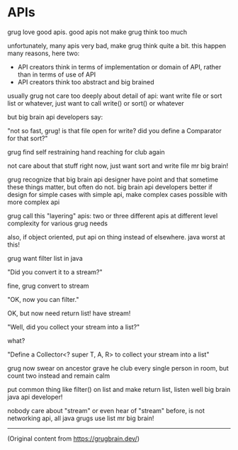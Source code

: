 # APIs

grug love good apis. good apis not make grug think too much

unfortunately, many apis very bad, make grug think quite a bit. this happen many reasons, here two:

- API creators think in terms of implementation or domain of API, rather than in terms of use of API
- API creators think too abstract and big brained

usually grug not care too deeply about detail of api: want write file or sort list or whatever, just
want to call write() or sort() or whatever

but big brain api developers say:

"not so fast, grug! is that file open for write? did you define a Comparator for that sort?"

grug find self restraining hand reaching for club again

not care about that stuff right now, just want sort and write file mr big brain!

grug recognize that big brain api designer have point and that sometime these things matter, but
often do not. big brain api developers better if design for simple cases with simple api, make
complex cases possible with more complex api

grug call this "layering" apis: two or three different apis at different level complexity for
various grug needs

also, if object oriented, put api on thing instead of elsewhere. java worst at this!

grug want filter list in java

"Did you convert it to a stream?"

fine, grug convert to stream

"OK, now you can filter."

OK, but now need return list! have stream!

"Well, did you collect your stream into a list?"

what?

"Define a Collector<? super T, A, R> to collect your stream into a list"

grug now swear on ancestor grave he club every single person in room, but count two instead and
remain calm

put common thing like filter() on list and make return list, listen well big brain java api
developer!

nobody care about "stream" or even hear of "stream" before, is not networking api, all java grugs
use list mr big brain!

---

(Original content from https://grugbrain.dev/)
